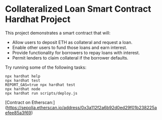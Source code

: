 # Collateralized Loan Smart Contract Hardhat Project

This project demonstrates a smart contract that will:

- Allow users to deposit ETH as collateral and request a loan.
- Enable other users to fund those loans and earn interest.
- Provide functionality for borrowers to repay loans with interest.
- Permit lenders to claim collateral if the borrower defaults.

Try running some of the following tasks:

```shell
npx hardhat help
npx hardhat test
REPORT_GAS=true npx hardhat test
npx hardhat node
npx hardhat run scripts/deploy.js
```




[Contract on Etherscan:]
(https://sepolia.etherscan.io/address/0x3a112f2a6b92d0ed29f01b238225aefee85a3f69)
